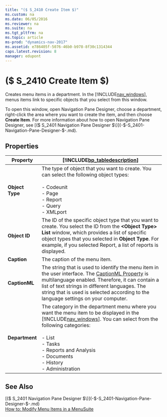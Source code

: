 ```yaml
---
title: "($ S_2410 Create Item $)"
ms.custom: na
ms.date: 06/05/2016
ms.reviewer: na
ms.suite: na
ms.tgt_pltfrm: na
ms.topic: article
ms-prod: "dynamics-nav-2017"
ms.assetid: e786405f-5076-46b0-b978-8f30c1314344
caps.latest.revision: 8
manager: edupont
---
```

# ($ S_2410 Create Item $)
Creates menu items in a department. In the [!INCLUDE[nav_windows](../includes/nav_windows_md.md)], menus items link to specific objects that you select from this window.  

 To open this window, open Navigation Pane Designer, choose a department, right\-click the area where you want to create the item, and then choose **Create Item**. For more information about how to open Navigation Pane Designer, see [\($ S\_2401 Navigation Pane Designer $\)](-$-S_2401-Navigation-Pane-Designer-$-.md).  

## Properties  

|Property|[!INCLUDE[bp_tabledescription](../includes/bp_tabledescription_md.md)]|  
|--------------|---------------------------------------|  
|**Object Type**|The type of object that you want to create. You can select the following object types:<br /><br /> -   Codeunit<br />-   Page<br />-   Report<br />-   Query<br />-   XMLport|  
|**Object ID**|The ID of the specific object type that you want to create. You select the ID from the **\<Object Type\> List** window, which provides a list of specific object types that you selected in **Object Type**. For example, if you selected Report, a list of reports is displayed.|  
|**Caption**|The caption of the menu item.|  
|**CaptionML**|The string that is used to identify the menu item in the user interface. The [CaptionML Property](CaptionML-Property.md) is multilanguage enabled. Therefore, it can contain a list of text strings in different languages. The string that is used is selected according to the language settings on your computer.|  
|**Department**|The category in the department menu where you want the menu item to be displayed in the [!INCLUDE[nav_windows](../includes/nav_windows_md.md)]. You can select from the following categories:<br /><br /> -   List<br />-   Tasks<br />-   Reports and Analysis<br />-   Documents<br />-   History<br />-   Administration|  

## See Also  
 [\($ S\_2401 Navigation Pane Designer $\)](-$-S_2401-Navigation-Pane-Designer-$-.md)   
 [How to: Modify Menu Items in a MenuSuite](dynamics-nav/How%20to:%20Modify%20Menu%20Items%20in%20a%20MenuSuite.md)
